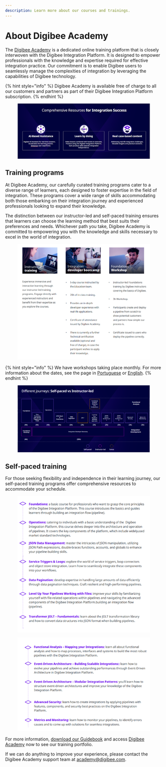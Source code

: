 ```yaml
---
description: Learn more about our courses and trainings.
---
```


# About Digibee Academy

The [Digibee Academy](https://digibee.academy/) is a dedicated online training platform that is closely interwoven with the Digibee Integration Platform. It is designed to empower professionals with the knowledge and expertise required for effective integration practice. Our commitment is to enable Digibee users to seamlessly manage the complexities of integration by leveraging the capabilities of Digibee technology.

{% hint style="info" %}
Digibee Academy is available free of charge to all our customers and partners as part of their Digibee Integration Platform subscription.
{% endhint %}

<figure><img src=".gitbook/assets/imagem 1.png" alt=""><figcaption></figcaption></figure>

## Training programs

At Digibee Academy, our carefully curated training programs cater to a diverse range of learners, each designed to foster expertise in the field of integration. These programs cover a wide range of skills accommodating both those embarking on their integration journey and experienced professionals looking to expand their knowledge.&#x20;

The distinction between our instructor-led and self-paced training ensures that learners can choose the learning method that best suits their preferences and needs. Whichever path you take, Digibee Academy is committed to empowering you with the knowledge and skills necessary to excel in the world of integration.

<figure><img src=".gitbook/assets/imagem 2.png" alt=""><figcaption></figcaption></figure>

{% hint style="info" %}
We have workshops taking place monthly. For more information about the dates, see the page in [Portuguese](https://marketing.digibee.com/pt/workshop-foundations-digibee) or [English](https://marketing.digibee.com/workshop-foundations-digibee-us).
{% endhint %}

<figure><img src=".gitbook/assets/Academy 2.png" alt=""><figcaption></figcaption></figure>

## Self-paced training

For those seeking flexibility and independence in their learning journey, our self-paced training programs offer comprehensive resources to accommodate your schedule.

<figure><img src=".gitbook/assets/Academy 4.png" alt=""><figcaption></figcaption></figure>

<figure><img src=".gitbook/assets/Academy 5.png" alt=""><figcaption></figcaption></figure>

For more information, [download our Guidebook](https://digibee.academy/class-materials/Guidebook/Guidebook\_Digibee%20Academy\_EN.pdf) and access [Digibee Academy](https://digibee.academy/) now to see our training portfolio.

If we can do anything to improve your experience, please contact the Digibee Academy support team at academy@digibee.com.
